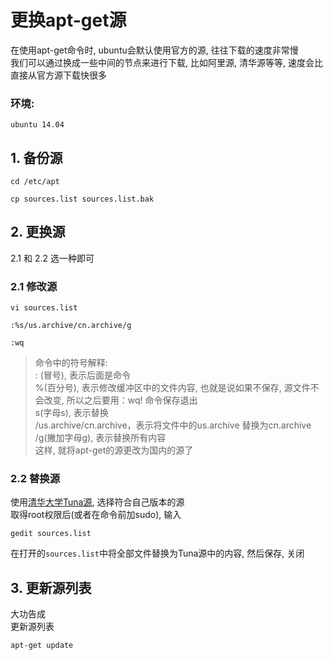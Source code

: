 # 更换apt-get源

在使用apt-get命令时, ubuntu会默认使用官方的源, 往往下载的速度非常慢  
我们可以通过换成一些中间的节点来进行下载, 比如阿里源, 清华源等等, 速度会比直接从官方源下载快很多

### 环境:  

    ubuntu 14.04
  

## 1. 备份源

    cd /etc/apt
    
    cp sources.list sources.list.bak


## 2. 更换源

2.1 和 2.2 选一种即可  

### 2.1 修改源

    vi sources.list
    
    :%s/us.archive/cn.archive/g
    
    :wq

>命令中的符号解释:  
: (冒号), 表示后面是命令  
%(百分号), 表示修改缓冲区中的文件内容, 也就是说如果不保存, 源文件不会改变, 所以之后要用：wq! 命令保存退出  
s(字母s), 表示替换  
/us.archive/cn.archive，表示将文件中的us.archive 替换为cn.archive
/g(撇加字母g), 表示替换所有内容  
这样, 就将apt-get的源更改为国内的源了  

### 2.2 替换源

使用[清华大学Tuna源](https://mirrors.tuna.tsinghua.edu.cn/help/ubuntu/), 选择符合自己版本的源  
取得root权限后(或者在命令前加sudo), 输入

    gedit sources.list

在打开的`sources.list`中将全部文件替换为Tuna源中的内容, 然后保存, 关闭


## 3. 更新源列表
大功告成  
更新源列表  

    apt-get update
